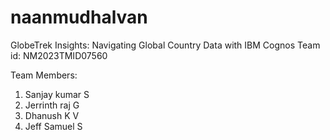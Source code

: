 # naanmudhalvan

GlobeTrek Insights: Navigating Global Country Data with IBM Cognos
Team id: NM2023TMID07560

Team Members:
1) Sanjay kumar S
2) Jerrinth raj G
3) Dhanush K V
4) Jeff Samuel S
